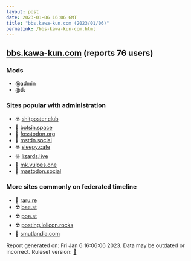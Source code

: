 ```yaml
---
layout: post
date: 2023-01-06 16:06 GMT
title: "bbs.kawa-kun.com (2023/01/06)"
permalink: /bbs-kawa-kun-com.html
---
```



## [bbs.kawa-kun.com](https://bbs.kawa-kun.com) (reports 76 users)

### Mods
 * @admin
 * @tk

### Sites popular with administration

* ☣️ [shitposter.club](/shitposter-club.html)
* 🐘 [botsin.space](/botsin-space.html)
* 🐘 [fosstodon.org](/fosstodon-org.html)
* 🐘 [mstdn.social](/mstdn-social.html)
* ☣️ [sleepy.cafe](/sleepy-cafe.html)
* ☣️ [lizards.live](/lizards-live.html)
* 🐘 [mk.vulpes.one](/mk-vulpes-one.html)
* 🐘 [mastodon.social](/mastodon-social.html)

### More sites commonly on federated timeline

* 🐘 [raru.re](/raru-re.html)
* ☢️ [bae.st](/bae-st.html)
* ☢️ [poa.st](/poa-st.html)
* ☢️ [posting.lolicon.rocks](/posting-lolicon-rocks.html)
* 🐘 [smutlandia.com](/smutlandia-com.html)

Report generated on: Fri Jan  6 16:06:06 2023. Data may be outdated or incorrect.
Ruleset version: [🏀](/version-basketball)
